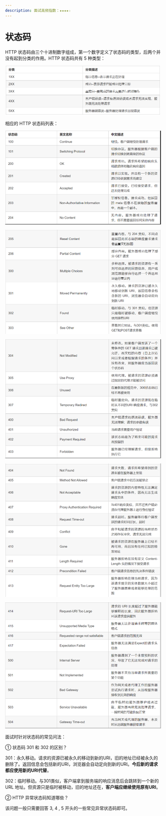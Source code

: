 ```yaml
---
description: 面试高频指数：★★★★☆
---
```


# 状态码

HTTP 状态码由三个十进制数字组成，第一个数字定义了状态码的类型，后两个并没有起到分类的作用。HTTP 状态码共有 5 种类型：

![](.gitbook/assets/image%20%281%29.png)

相应的 HTTP 状态码列表：

![](.gitbook/assets/image%20%287%29.png)

![](.gitbook/assets/image%20%2811%29.png)

![](.gitbook/assets/image%20%2815%29.png)

![](.gitbook/assets/image%20%285%29.png)

![](.gitbook/assets/image%20%286%29.png)

面试时针对状态码的常见问法：

① 状态码 301 和 302 的区别？

301：永久移动。请求的资源已被永久的移动到新的URI，旧的地址已经被永久的删除了。返回信息会包括新的URI，浏览器会自动定向到新的URI。**今后新的请求都应使用新的URI代替**。

302：临时移动。与301类似，客户端拿到服务端的响应消息后会跳转到一个新的 URL 地址。但资源只是临时被移动，旧的地址还在，**客户端应继续使用原有URI**。

② HTTP 异常状态码知道哪些？

该问题一般只需要回答 3, 4 , 5 开头的一些常见异常状态码即可。



